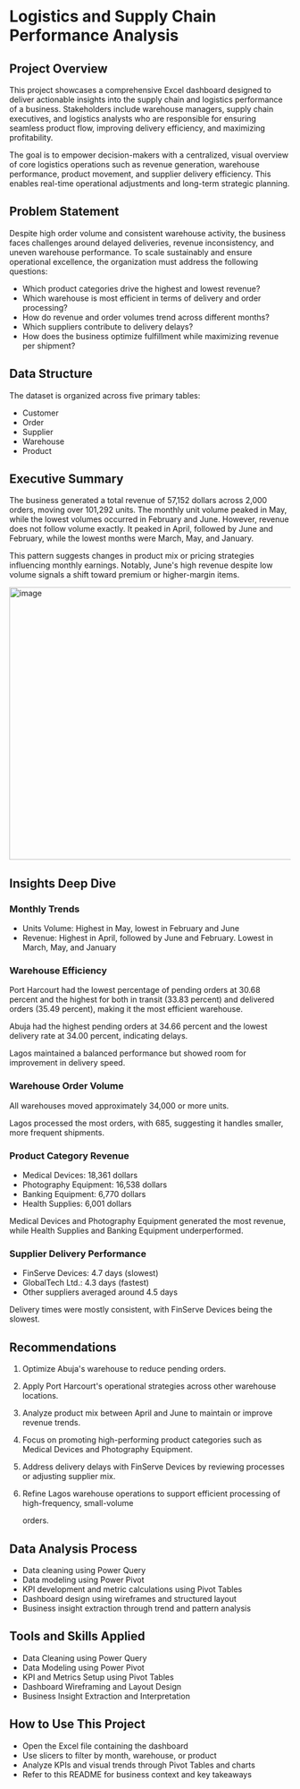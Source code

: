 # Logistics and Supply Chain Performance Analysis

## Project Overview

This project showcases a comprehensive Excel dashboard designed to deliver actionable insights into the supply chain and logistics performance of a business. Stakeholders include warehouse managers, supply chain executives, and logistics analysts who are responsible for ensuring seamless product flow, improving delivery efficiency, and maximizing profitability.

The goal is to empower decision-makers with a centralized, visual overview of core logistics operations such as revenue generation, warehouse performance, product movement, and supplier delivery efficiency. This enables real-time operational adjustments and long-term strategic planning.

## Problem Statement

Despite high order volume and consistent warehouse activity, the business faces challenges around delayed deliveries, revenue inconsistency, and uneven warehouse performance. To scale sustainably and ensure operational excellence, the organization must address the following questions:

* Which product categories drive the highest and lowest revenue?
* Which warehouse is most efficient in terms of delivery and order processing?
* How do revenue and order volumes trend across different months?
* Which suppliers contribute to delivery delays?
* How does the business optimize fulfillment while maximizing revenue per shipment?

## Data Structure

The dataset is organized across five primary tables:

* Customer
* Order
* Supplier
* Warehouse
* Product

## Executive Summary

The business generated a total revenue of 57,152 dollars across 2,000 orders, moving over 101,292 units. The monthly unit volume peaked in May, while the lowest volumes occurred in February and June. However, revenue does not follow volume exactly. It peaked in April, followed by June and February, while the lowest months were March, May, and January.

This pattern suggests changes in product mix or pricing strategies influencing monthly earnings. Notably, June's high revenue despite low volume signals a shift toward premium or higher-margin items.

<img width="905" height="487" alt="image" src="https://github.com/user-attachments/assets/74cbc0a3-6058-46db-a968-0df964d3b12a" />



## Insights Deep Dive

### Monthly Trends

* Units Volume: Highest in May, lowest in February and June
* Revenue: Highest in April, followed by June and February. Lowest in March, May, and January

### Warehouse Efficiency

Port Harcourt had the lowest percentage of pending orders at 30.68 percent and the highest for both in transit (33.83 percent) and delivered orders (35.49 percent), making it the most efficient warehouse.

Abuja had the highest pending orders at 34.66 percent and the lowest delivery rate at 34.00 percent, indicating delays.

Lagos maintained a balanced performance but showed room for improvement in delivery speed.

### Warehouse Order Volume

All warehouses moved approximately 34,000 or more units.

Lagos processed the most orders, with 685, suggesting it handles smaller, more frequent shipments.

### Product Category Revenue

* Medical Devices: 18,361 dollars
* Photography Equipment: 16,538 dollars
* Banking Equipment: 6,770 dollars
* Health Supplies: 6,001 dollars

Medical Devices and Photography Equipment generated the most revenue, while Health Supplies and Banking Equipment underperformed.

### Supplier Delivery Performance

* FinServe Devices: 4.7 days (slowest)
* GlobalTech Ltd.: 4.3 days (fastest)
* Other suppliers averaged around 4.5 days

Delivery times were mostly consistent, with FinServe Devices being the slowest.

## Recommendations

1. Optimize Abuja's warehouse to reduce pending orders.
2. Apply Port Harcourt's operational strategies across other warehouse locations.
3. Analyze product mix between April and June to maintain or improve revenue trends.
4. Focus on promoting high-performing product categories such as Medical Devices and Photography Equipment.
5. Address delivery delays with FinServe Devices by reviewing processes or adjusting supplier mix.
6. Refine Lagos warehouse operations to support efficient processing of high-frequency, small-volume

   &#x20;orders.

## Data Analysis Process

* Data cleaning using Power Query
* Data modeling using Power Pivot
* KPI development and metric calculations using Pivot Tables
* Dashboard design using wireframes and structured layout
* Business insight extraction through trend and pattern analysis

## Tools and Skills Applied

* Data Cleaning using Power Query
* Data Modeling using Power Pivot
* KPI and Metrics Setup using Pivot Tables
* Dashboard Wireframing and Layout Design
* Business Insight Extraction and Interpretation

## How to Use This Project

* Open the Excel file containing the dashboard
* Use slicers to filter by month, warehouse, or product
* Analyze KPIs and visual trends through Pivot Tables and charts
* Refer to this README for business context and key takeaways
